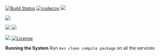 [![Build Status](https://travis-ci.org/stackroute/travis-demo.svg?branch=master)](https://travis-ci.org/stackroute/travis-demo)
[![codecov](https://codecov.io/gh/stackroute/travis-demo/branch/master/graph/badge.svg)](https://codecov.io/gh/stackroute/travis-demo)
![](https://img.shields.io/codecov/c/github/stackroute/travis-demo/master.svg?style=flat)

![](https://img.shields.io/github/issues/stackroute/travis-demo.svg?style=popout)

![](https://img.shields.io/github/contributors/stackroute/travis-demo.svg?style=popout)
![](https://img.shields.io/github/last-commit/stackroute/travis-demo/master.svg?style=popout)

![](https://img.shields.io/github/repo-size/stackroute/travis-demo.svg?style=popout)
[![License](https://img.shields.io/badge/License-Apache%202.0-blue.svg)](https://opensource.org/licenses/Apache-2.0)

****Running the System****
Run ```mvn clean compile package``` on all the services
